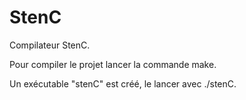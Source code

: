 StenC
=====

Compilateur StenC.

Pour compiler le projet lancer la commande make.

Un exécutable "stenC" est créé, le lancer avec ./stenC.
